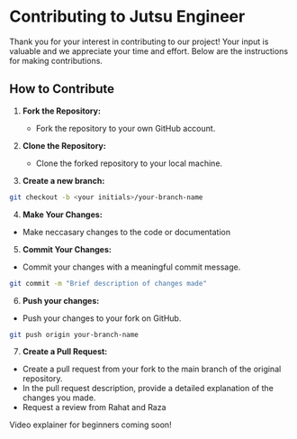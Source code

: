 # Contributing to Jutsu Engineer

Thank you for your interest in contributing to our project! Your input is valuable and we appreciate your time and effort. Below are the instructions for making contributions.

## How to Contribute

1. **Fork the Repository:**
   - Fork the repository to your own GitHub account.

2. **Clone the Repository:**
   - Clone the forked repository to your local machine.

3. **Create a new branch:**

  ```bash
  git checkout -b <your initials>/your-branch-name
  ```

4. **Make Your Changes:**
  - Make neccasary changes to the code or documentation

5. **Commit Your Changes:**
  - Commit your changes with a meaningful commit message.

  ```bash
  git commit -m "Brief description of changes made"
  ```

6. **Push your changes:**
  - Push your changes to your fork on GitHub.

  ```bash
  git push origin your-branch-name
  ```

7. **Create a Pull Request:**
  - Create a pull request from your fork to the main branch of the original repository.
  - In the pull request description, provide a detailed explanation of the changes you made.
  - Request a review from Rahat and Raza 

Video explainer for beginners coming soon!
